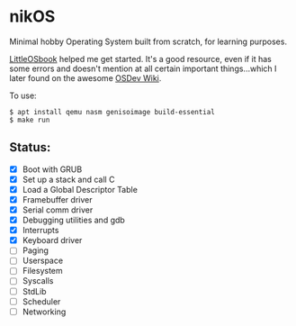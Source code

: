 # nikOS

Minimal hobby Operating System built from scratch, for learning purposes.

[LittleOSbook](https://littleosbook.github.io/) helped me get started. It's a good resource, even if it has some errors and doesn't mention at all certain important things...which I later found on the awesome [OSDev Wiki](https://wiki.osdev.org/Expanded_Main_Page).

To use:
```
$ apt install qemu nasm genisoimage build-essential
$ make run
```

## Status:

- [x] Boot with GRUB
- [x] Set up a stack and call C
- [x] Load a Global Descriptor Table
- [x] Framebuffer driver
- [x] Serial comm driver
- [x] Debugging utilities and gdb
- [x] Interrupts
- [x] Keyboard driver
- [ ] Paging
- [ ] Userspace
- [ ] Filesystem
- [ ] Syscalls
- [ ] StdLib
- [ ] Scheduler
- [ ] Networking